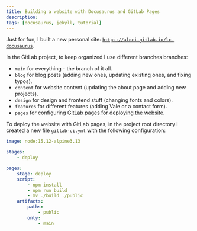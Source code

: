 ```yaml
---
title: Building a website with Docusaurus and GitLab Pages
description: 
tags: [docusaurus, jekyll, tutorial]
---
```


Just for fun, I built a new personal site: [`https://aloci.gitlab.io/lc-docusaurus`](https://aloci.gitlab.io/lc-docusaurus).

In the GitLab project, to keep organized I use different branches branches:

- `main` for everything - the branch of it all.
- `blog` for blog posts (adding new ones, updating existing ones, and fixing typos).
- `content` for website content (updating the about page and adding new projects).
- `design` for design and frontend stuff (changing fonts and colors).
- `features` for different features (adding Vale or a contact form).
- `pages` for configuring [GitLab pages for deploying the website](#deploying-docusaurus-with-gitlab-pages).

To deploy the website with GitLab pages, in the project root directory I created a new file `gitlab-ci.yml` with the following configuration:
    
```yaml
image: node:15.12-alpine3.13

stages:
    - deploy

pages:
    stage: deploy
    script:
        - npm install
        - npm run build
        - mv ./build ./public
    artifacts:
        paths:
            - public
        only:
            - main
```
